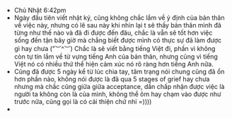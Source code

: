 - Chủ Nhật 6:42pm
- Ngày đầu tiên viết nhật ký, cũng không chắc lắm về ý định của bản thân về việc này, nhưng có lẽ sau này khi nhìn lại t sẽ thấy bản thân mình đã từng như thế nào và đã đi được đến đâu, chắc là vẫn sẽ tốt hơn việc sống đến tận bây giờ mà chẳng biết được mình có thực sự đã làm được gì hay chưa ("︶^︶) Chắc là sẽ viết bằng tiếng Việt đi, phần vì không còn tự tin lắm về từ vựng tiếng Anh của bản thân, nhưng cũng vì tiếng Việt nó có nhiều thứ thể hiện cảm xúc nó rõ ràng hơn tiếng Anh nữa.
- Cũng đã được 5 ngày kể từ lúc chia tay, tâm trạng nói chung cũng đã ổn hơn phần nào, không nói được là đã qua 5 stages of grief hay chưa nhưng mà chắc cũng giữa giữa acceptance, dần chấp nhận được việc là người ta không còn là của mình, không thể ôm hay chạm vào được như trước nữa, cũng gọi là có cải thiện chứ nhỉ =))))
- 